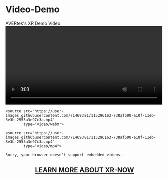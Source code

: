 # Video-Demo
AVERtek's XR Demo Video
<video controls width="500">

    <source src="https://user-images.githubusercontent.com/71469381/115296163-738af500-a10f-11eb-8e3b-2553a3e97c3a.mp4"
            type="video/webm">

    <source src="https://user-images.githubusercontent.com/71469381/115296163-738af500-a10f-11eb-8e3b-2553a3e97c3a.mp4"
            type="video/mp4">     

    Sorry, your browser doesn't support embedded videos.
</video>

 <h2 style="text-align: center;" markdown="1"><a href="https://avertek.net/xr-now" onclick="getOutboundLink('https://avertek.net/xr-now'); return false;"<b> LEARN MORE ABOUT XR-NOW</b></h2></a> 
